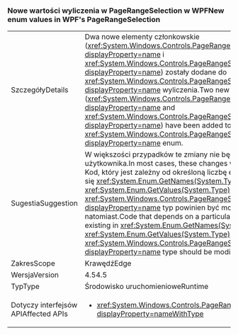 ### <a name="new-enum-values-in-wpfs-pagerangeselection"></a><span data-ttu-id="13f24-101">Nowe wartości wyliczenia w PageRangeSelection w WPF</span><span class="sxs-lookup"><span data-stu-id="13f24-101">New enum values in WPF's PageRangeSelection</span></span>

|   |   |
|---|---|
|<span data-ttu-id="13f24-102">Szczegóły</span><span class="sxs-lookup"><span data-stu-id="13f24-102">Details</span></span>|<span data-ttu-id="13f24-103">Dwa nowe elementy członkowskie (<xref:System.Windows.Controls.PageRangeSelection.CurrentPage?displayProperty=name> i <xref:System.Windows.Controls.PageRangeSelection.SelectedPages?displayProperty=name>) zostały dodane do <xref:System.Windows.Controls.PageRangeSelection?displayProperty=name> wyliczenia.</span><span class="sxs-lookup"><span data-stu-id="13f24-103">Two new members (<xref:System.Windows.Controls.PageRangeSelection.CurrentPage?displayProperty=name> and <xref:System.Windows.Controls.PageRangeSelection.SelectedPages?displayProperty=name>) have been added to the <xref:System.Windows.Controls.PageRangeSelection?displayProperty=name> enum.</span></span>|
|<span data-ttu-id="13f24-104">Sugestia</span><span class="sxs-lookup"><span data-stu-id="13f24-104">Suggestion</span></span>|<span data-ttu-id="13f24-105">W większości przypadków te zmiany nie będzie mieć wpływ na kod użytkownika.</span><span class="sxs-lookup"><span data-stu-id="13f24-105">In most cases, these changes won't impact user code.</span></span> <span data-ttu-id="13f24-106">Kod, który jest zależny od określoną liczbę elementów znajdujących się <xref:System.Enum.GetNames(System.Type)> lub <xref:System.Enum.GetValues(System.Type)> wywołuje <xref:System.Windows.Controls.PageRangeSelection?displayProperty=name> typ powinien być modyfikowany, natomiast.</span><span class="sxs-lookup"><span data-stu-id="13f24-106">Code that depends on a particular number of elements existing in <xref:System.Enum.GetNames(System.Type)> or <xref:System.Enum.GetValues(System.Type)> calls on the <xref:System.Windows.Controls.PageRangeSelection?displayProperty=name> type should be modified, though.</span></span>|
|<span data-ttu-id="13f24-107">Zakres</span><span class="sxs-lookup"><span data-stu-id="13f24-107">Scope</span></span>|<span data-ttu-id="13f24-108">Krawędź</span><span class="sxs-lookup"><span data-stu-id="13f24-108">Edge</span></span>|
|<span data-ttu-id="13f24-109">Wersja</span><span class="sxs-lookup"><span data-stu-id="13f24-109">Version</span></span>|<span data-ttu-id="13f24-110">4.5</span><span class="sxs-lookup"><span data-stu-id="13f24-110">4.5</span></span>|
|<span data-ttu-id="13f24-111">Typ</span><span class="sxs-lookup"><span data-stu-id="13f24-111">Type</span></span>|<span data-ttu-id="13f24-112">Środowisko uruchomieniowe</span><span class="sxs-lookup"><span data-stu-id="13f24-112">Runtime</span></span>|
|<span data-ttu-id="13f24-113">Dotyczy interfejsów API</span><span class="sxs-lookup"><span data-stu-id="13f24-113">Affected APIs</span></span>|<ul><li><xref:System.Windows.Controls.PageRangeSelection?displayProperty=nameWithType></li></ul>|

